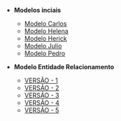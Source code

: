 - **Modelos inciais**

  - [Modelo Carlos](docs/modelos-iniciais/ModeloCarlos.md)
  - [Modelo Helena](docs/modelos-iniciais/ModeloHelena.md)
  - [Modelo Herick](docs/modelos-iniciais/ModeloHerick.md)
  - [Modelo Julio](docs/modelos-iniciais/ModeloJulio.md)
  - [Modelo Pedro](docs/modelos-iniciais/ModeloPedro.md)

- **Modelo Entidade Relacionamento**

  - [VERSÃO - 1](docs/mer/MER_v0.1.png)
  - [VERSÃO - 2](docs/mer/MER_v0.2.png)
  - [VERSÃO - 3](docs/mer/MER_v0.3.png)
  - [VERSÃO - 4](docs/mer/MER_v0.4.png)
  - [VERSÃO - 5](docs/mer/MER_v0.5.drawio.png)
